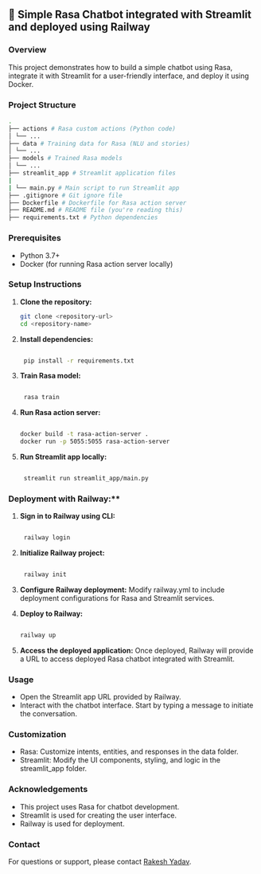 ## 🤖 Simple Rasa Chatbot integrated with Streamlit and deployed using Railway

### Overview
This project demonstrates how to build a simple chatbot using Rasa, integrate it with Streamlit for a user-friendly interface, and deploy it using Docker.
### Project Structure
```bash
.
├── actions # Rasa custom actions (Python code)
│ └── ...
├── data # Training data for Rasa (NLU and stories)
│ └── ...
├── models # Trained Rasa models
│ └── ...
├── streamlit_app # Streamlit application files
|
| └── main.py # Main script to run Streamlit app
├── .gitignore # Git ignore file
├── Dockerfile # Dockerfile for Rasa action server
├── README.md # README file (you're reading this)
├── requirements.txt # Python dependencies

```

### Prerequisites
- Python 3.7+
- Docker (for running Rasa action server locally)

### Setup Instructions
1. **Clone the repository:**
   ```bash
   git clone <repository-url>
   cd <repository-name>
   ```
2. **Install dependencies:**

    ```bash

     pip install -r requirements.txt
     ```
3. **Train Rasa model:**

   ```bash

    rasa train
    ```
4. **Run Rasa action server:**

   ```bash

   docker build -t rasa-action-server .
   docker run -p 5055:5055 rasa-action-server
   ```
5. **Run Streamlit app locally:**

   ```bash

    streamlit run streamlit_app/main.py
    ```
### Deployment with Railway:**
    
1. **Sign in to Railway using CLI:**

    ```bash

     railway login
     ```

2. **Initialize Railway project:**

   ```bash

    railway init
    ```

3. **Configure Railway deployment:**
   Modify railway.yml to include deployment configurations for Rasa and Streamlit services.

4. **Deploy to Railway:**

    ```bash

    railway up
    ```
    
5.  **Access the deployed application:**
    Once deployed, Railway will provide a URL to access deployed Rasa chatbot integrated with Streamlit.
### Usage

   - Open the Streamlit app URL provided by Railway.
   - Interact with the chatbot interface. Start by typing a message to initiate the conversation.

### Customization

   - Rasa: Customize intents, entities, and responses in the data folder.
   - Streamlit: Modify the UI components, styling, and logic in the streamlit_app folder.

### Acknowledgements

  - This project uses Rasa for chatbot development.
  - Streamlit is used for creating the user interface.
  - Railway is used for deployment.

### Contact

For questions or support, please contact [Rakesh Yadav](https://www.linkedin.com/in/rakesh-yadav-556724118/).
